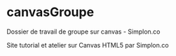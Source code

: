 # canvasGroupe
Dossier de travail de groupe sur canvas - Simplon.co

Site tutorial et atelier sur Canvas HTML5 par Simplon.co

